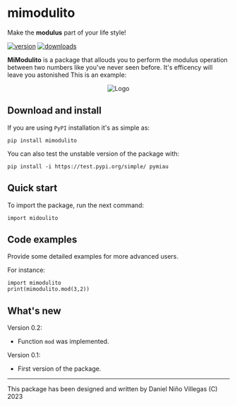 # mimodulito

Make the **modulus** part of your life style! 

<!-- This are visual tags that you may add to your package at the beginning with useful information on your package --> 
[![version](https://img.shields.io/pypi/v/mimodulito?color=blue)](https://pypi.org/project/mimodulito/)
[![downloads](https://img.shields.io/pypi/dw/mimodulito)](https://pypi.org/project/mimodulito/)


**MiModulito** is a package that allouds you to perform the modulus operation between two numbers like you've never seen before. It's efficency will leave you astonished
This is an example:

<p align="center"><img src="https://drive.google.com/uc?export=view&id=1F0h24lFKx-nD_jZi-H3Qv1xVfisGBVJN" alt="Logo""/></p>

## Download and install

If you are using `PyPI` installation it's as simple as:

```
pip install mimodulito
```

You can also test the unstable version of the package with:

```
pip install -i https://test.pypi.org/simple/ pymiau
```

## Quick start

To import the package, run the next command:

```
import midoulito
```

## Code examples

Provide some detailed examples for more advanced users.

For instance:

```
import mimodulito
print(mimodulito.mod(3,2))
```

## What's new

Version 0.2:

- Function `mod` was implemented.

Version 0.1:

- First version of the package.

------------

This package has been designed and written by Daniel Niño Villegas (C) 2023